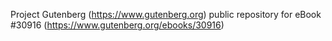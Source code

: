 Project Gutenberg (https://www.gutenberg.org) public repository for eBook #30916 (https://www.gutenberg.org/ebooks/30916)
